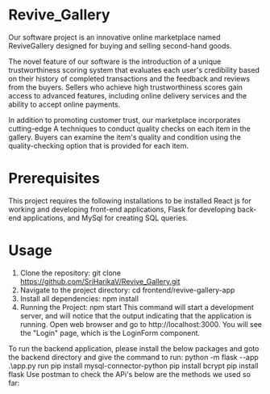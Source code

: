 
# Revive_Gallery

Our software project is an innovative online marketplace named ReviveGallery designed for buying and selling second-hand goods. 

The novel feature of our software is the introduction of a unique trustworthiness scoring system that evaluates each user's credibility based on their history of completed transactions and the feedback and reviews from the buyers. Sellers who achieve high trustworthiness scores gain access to advanced features, including online delivery services and the ability to accept online payments.

In addition to promoting customer trust, our marketplace incorporates cutting-edge A techniques to conduct quality checks on each item in the gallery. Buyers can examine the item's quality and condition using the quality-checking option that is provided for each item.

# Prerequisites
This project requires the following installations to be installed React js for working and developing front-end applications, Flask for developing back-end applications, and MySql for creating SQL queries. 

# Usage
1. Clone the repository: git clone https://github.com/SriHarikaV/Revive_Gallery.git
2. Navigate to the project directory: cd frontend/revive-gallery-app
3. Install all dependencies: npm install
4. Running the Project:
    npm start
    This command will start a development server, and will notice that the output indicating that the application is running.
    Open web browser and go to http://localhost:3000. You will see the "Login" page, which is the LoginForm component.

To run the backend application, please install the below packages and goto the backend directory and give the command to run: python -m flask --app .\app.py run
pip install mysql-connector-python
pip install bcrypt
pip install flask
Use postman to check the APi's
below are the methods we used so far:

